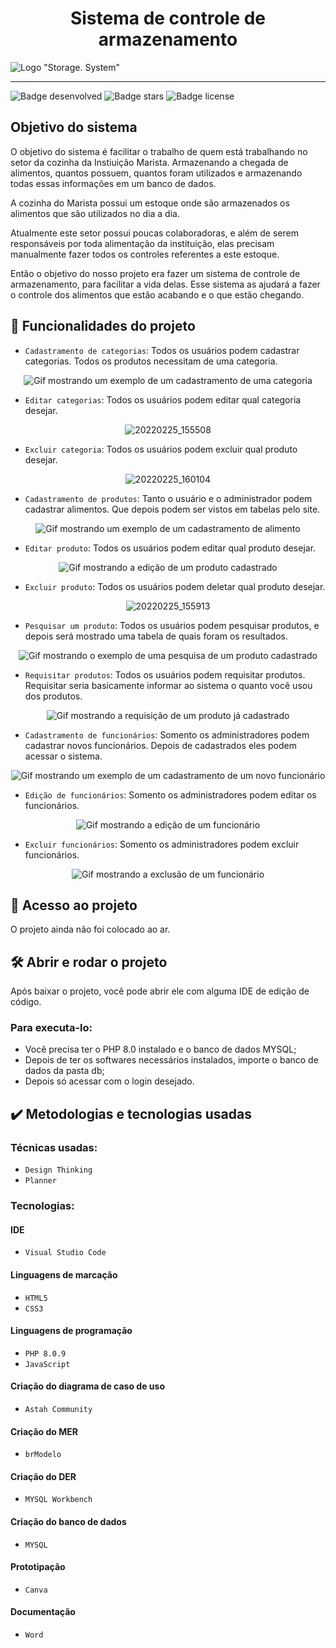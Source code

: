 <h1 align="center"> Sistema de controle de armazenamento </h1>

![Logo "Storage. System"](https://user-images.githubusercontent.com/83522758/155756628-630c905f-479e-4166-9708-7e460b8abc2d.jpg)

<hr>

![Badge desenvolved](http://img.shields.io/static/v1?label=STATUS&message=%20DESENVOLVIDO&color=GREEN&style=for-the-badge) ![Badge stars](https://img.shields.io/github/stars/KevinJimmy-dev/systemControlArmazenament?style=for-the-badge) ![Badge license](https://img.shields.io/github/license/KevinJimmy-dev/systemControlArmazenament?label=LICENSE&style=for-the-badge)

<h2> Objetivo do sistema</h2>
<p>O objetivo do sistema é facilitar o trabalho de quem está trabalhando no setor da cozinha da Instiuição Marista. Armazenando a chegada de alimentos, quantos possuem, quantos foram utilizados e armazenando todas essas informações em um banco de dados.</p>

<p>A cozinha do Marista possui um estoque onde são armazenados os alimentos que são utilizados no dia a dia.</p>
<p>Atualmente este setor possui poucas colaboradoras, e além de serem responsáveis por toda alimentação da instituição, elas precisam manualmente fazer todos os controles referentes a este estoque.</p>
<p>Então o objetivo do nosso projeto era fazer um sistema de controle de armazenamento, para facilitar a vida delas. Esse sistema as ajudará a fazer o controle dos alimentos que estão acabando e o que estão chegando.</p>

## :hammer: Funcionalidades do projeto

- `Cadastramento de categorias`: Todos os usuários podem cadastrar categorias. Todos os produtos necessitam de uma categoria.
<div align="center">

![Gif mostrando um exemplo de um cadastramento de uma categoria](https://user-images.githubusercontent.com/83522758/155767304-86b28252-76d5-47de-8dc2-6cf4d71f9a59.gif)

</div>

- `Editar categorias`: Todos os usuários podem editar qual categoria desejar.
<div align="center">
  
![20220225_155508](https://user-images.githubusercontent.com/83522758/155772130-0cdc4c88-845f-4c05-abac-2ebb09c70990.gif)

</div>

- `Excluir categoria`: Todos os usuários podem excluir qual produto desejar.
<div align="center">

![20220225_160104](https://user-images.githubusercontent.com/83522758/155772751-609e261b-47c1-4cb4-aa27-e8bdb53d78f8.gif)

</div>

- `Cadastramento de produtos`: Tanto o usuário e o administrador podem cadastrar alimentos. Que depois podem ser vistos em tabelas pelo site.
<div align="center">

![Gif mostrando um exemplo de um cadastramento de alimento](https://user-images.githubusercontent.com/83522758/155764615-7b9dec32-c231-43b4-b9de-3b3b7a13b86d.gif)
  
</div>

- `Editar produto`: Todos os usuários podem editar qual produto desejar.
<div align="center">

![Gif mostrando a edição de um produto cadastrado](https://user-images.githubusercontent.com/83522758/155769724-abf2d8d8-60a1-4ba5-980a-3cd29c972152.gif)

</div>

- `Excluir produto`: Todos os usuários podem deletar qual produto desejar.
<div align="center">

![20220225_155913](https://user-images.githubusercontent.com/83522758/155772561-3cdc0617-0d8a-46f8-b9d9-d51509c84f87.gif)

</div>

- `Pesquisar um produto`: Todos os usuários podem pesquisar produtos, e depois será mostrado uma tabela de quais foram os resultados.
<div align="center">

![Gif mostrando o exemplo de uma pesquisa de um produto cadastrado](https://user-images.githubusercontent.com/83522758/155768930-ac97685d-575f-4e9e-8c8b-65d17915076e.gif)

</div>

- `Requisitar produtos`: Todos os usuários podem requisitar produtos. Requisitar seria basicamente informar ao sistema o quanto você usou dos produtos.
<div align="center">

![Gif mostrando a requisição de um produto já cadastrado](https://user-images.githubusercontent.com/83522758/155769384-5c6d2380-abc6-4445-8e74-f67d5c803aae.gif)

</div>

- `Cadastramento de funcionários`: Somento os administradores podem cadastrar novos funcionários. Depois de cadastrados eles podem acessar o sistema.
<div align="center">

![Gif mostrando um exemplo de um cadastramento de um novo funcionário](https://user-images.githubusercontent.com/83522758/155767914-138ec257-2956-482c-ac15-464ef5c310b0.gif)

</div>

- `Edição de funcionários`: Somento os administradores podem editar os funcionários.
<div align="center">

![Gif mostrando a edição de um funcionário](https://user-images.githubusercontent.com/83522758/155773504-3ab5ae05-abf8-478b-a894-a0dee899f582.gif)

</div>

- `Excluir funcionários`: Somento os administradores podem excluir funcionários.
<div align="center">

![Gif mostrando a exclusão de um funcionário](https://user-images.githubusercontent.com/83522758/155773730-22515ff3-ce04-4382-acf7-fb66c5bb58e7.gif)

</div>

## 📁 Acesso ao projeto

<p>O projeto ainda não foi colocado ao ar.</p>

## 🛠️ Abrir e rodar o projeto

<p>Após baixar o projeto, você pode abrir ele com alguma IDE de edição de código.

### Para executa-lo:
  <ul>
    <li>Você precisa ter o PHP 8.0 instalado e o banco de dados MYSQL;</li>
    <li>Depois de ter os softwares necessários instalados, importe o banco de dados da pasta db;</li>
    <li>Depois só acessar com o login desejado.</li>
  </ul>
  
## ✔️ Metodologias e tecnologias usadas

### Técnicas usadas:

  - `Design Thinking`
  - `Planner`

### Tecnologias:

#### IDE

  - `Visual Studio Code`

#### Linguagens de marcação

  - `HTML5`
  - `CSS3`

#### Linguagens de programação

  - `PHP 8.0.9`
  - `JavaScript`

#### Criação do diagrama de caso de uso

  - `Astah Community`

#### Criação do MER

  - `brModelo`

#### Criação do DER

  - `MYSQL Workbench`

#### Criação do banco de dados

  - `MYSQL`

#### Prototipação

  - `Canva`

#### Documentação

  - `Word`
